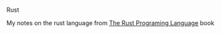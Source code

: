 <h>Rust</h>
<p>My notes on the rust language from <a href = "https://doc.rust-lang.org/book">The Rust Programing Language</a> book</p>
